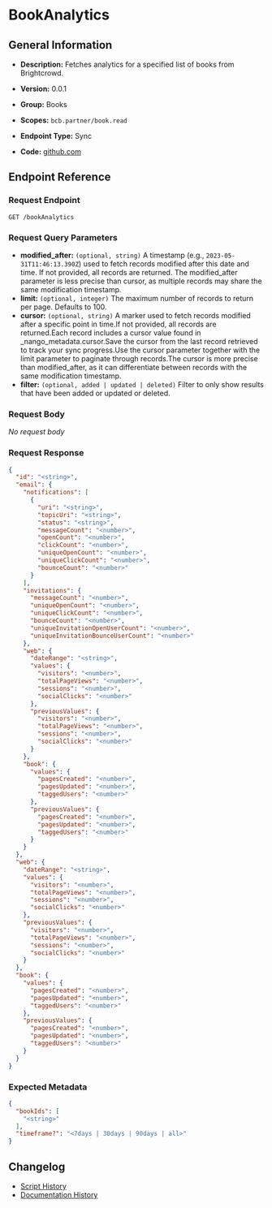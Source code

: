 <!-- BEGIN GENERATED CONTENT -->
# BookAnalytics

## General Information

- **Description:** Fetches analytics for a specified list of books from Brightcrowd.

- **Version:** 0.0.1
- **Group:** Books
- **Scopes:** `bcb.partner/book.read`
- **Endpoint Type:** Sync
- **Code:** [github.com](https://github.com/NangoHQ/integration-templates/tree/main/integrations/brightcrowd/syncs/bookAnalytics.ts)


## Endpoint Reference

### Request Endpoint

`GET /bookAnalytics`

### Request Query Parameters

- **modified_after:** `(optional, string)` A timestamp (e.g., `2023-05-31T11:46:13.390Z`) used to fetch records modified after this date and time. If not provided, all records are returned. The modified_after parameter is less precise than cursor, as multiple records may share the same modification timestamp.
- **limit:** `(optional, integer)` The maximum number of records to return per page. Defaults to 100.
- **cursor:** `(optional, string)` A marker used to fetch records modified after a specific point in time.If not provided, all records are returned.Each record includes a cursor value found in _nango_metadata.cursor.Save the cursor from the last record retrieved to track your sync progress.Use the cursor parameter together with the limit parameter to paginate through records.The cursor is more precise than modified_after, as it can differentiate between records with the same modification timestamp.
- **filter:** `(optional, added | updated | deleted)` Filter to only show results that have been added or updated or deleted.

### Request Body

_No request body_

### Request Response

```json
{
  "id": "<string>",
  "email": {
    "notifications": [
      {
        "uri": "<string>",
        "topicUri": "<string>",
        "status": "<string>",
        "messageCount": "<number>",
        "openCount": "<number>",
        "clickCount": "<number>",
        "uniqueOpenCount": "<number>",
        "uniqueClickCount": "<number>",
        "bounceCount": "<number>"
      }
    ],
    "invitations": {
      "messageCount": "<number>",
      "uniqueOpenCount": "<number>",
      "uniqueClickCount": "<number>",
      "bounceCount": "<number>",
      "uniqueInvitationOpenUserCount": "<number>",
      "uniqueInvitationBounceUserCount": "<number>"
    },
    "web": {
      "dateRange": "<string>",
      "values": {
        "visitors": "<number>",
        "totalPageViews": "<number>",
        "sessions": "<number>",
        "socialClicks": "<number>"
      },
      "previousValues": {
        "visitors": "<number>",
        "totalPageViews": "<number>",
        "sessions": "<number>",
        "socialClicks": "<number>"
      }
    },
    "book": {
      "values": {
        "pagesCreated": "<number>",
        "pagesUpdated": "<number>",
        "taggedUsers": "<number>"
      },
      "previousValues": {
        "pagesCreated": "<number>",
        "pagesUpdated": "<number>",
        "taggedUsers": "<number>"
      }
    }
  },
  "web": {
    "dateRange": "<string>",
    "values": {
      "visitors": "<number>",
      "totalPageViews": "<number>",
      "sessions": "<number>",
      "socialClicks": "<number>"
    },
    "previousValues": {
      "visitors": "<number>",
      "totalPageViews": "<number>",
      "sessions": "<number>",
      "socialClicks": "<number>"
    }
  },
  "book": {
    "values": {
      "pagesCreated": "<number>",
      "pagesUpdated": "<number>",
      "taggedUsers": "<number>"
    },
    "previousValues": {
      "pagesCreated": "<number>",
      "pagesUpdated": "<number>",
      "taggedUsers": "<number>"
    }
  }
}
```

### Expected Metadata

```json
{
  "bookIds": [
    "<string>"
  ],
  "timeframe?": "<7days | 30days | 90days | all>"
}
```

## Changelog

- [Script History](https://github.com/NangoHQ/integration-templates/commits/main/integrations/brightcrowd/syncs/bookAnalytics.ts)
- [Documentation History](https://github.com/NangoHQ/integration-templates/commits/main/integrations/brightcrowd/syncs/bookAnalytics.md)

<!-- END  GENERATED CONTENT -->

